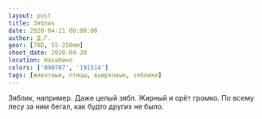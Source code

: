 ```yaml
---
layout: post
title: Зяблик
date: 2020-04-21 00:00:00
author: Д.Г.
gear: [70D, 55-250mm]
shoot_date: 2020-04-20
location: Нахабино
colors: ['090707', '191514']
tags: [животные, птицы, вьюрковые, зяблики]
---
```

Зяблик, например. Даже целый зябл. Жирный и орёт громко. По всему лесу за ним бегал, как будто других не было.
